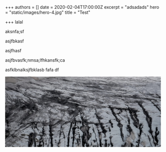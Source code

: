 +++
authors = []
date = 2020-02-04T17:00:00Z
excerpt = "adsadads"
hero = "static/images/hero-4.jpg"
title = "Test"

+++
lalal

aksnfa;sf

asjfbkasf

asjfhasf

asjfbvasfk;nmsa;lfhkansfk;ca

asfklbnalksjfbklasb fafa df

![](static/images/hero-6.jpg)